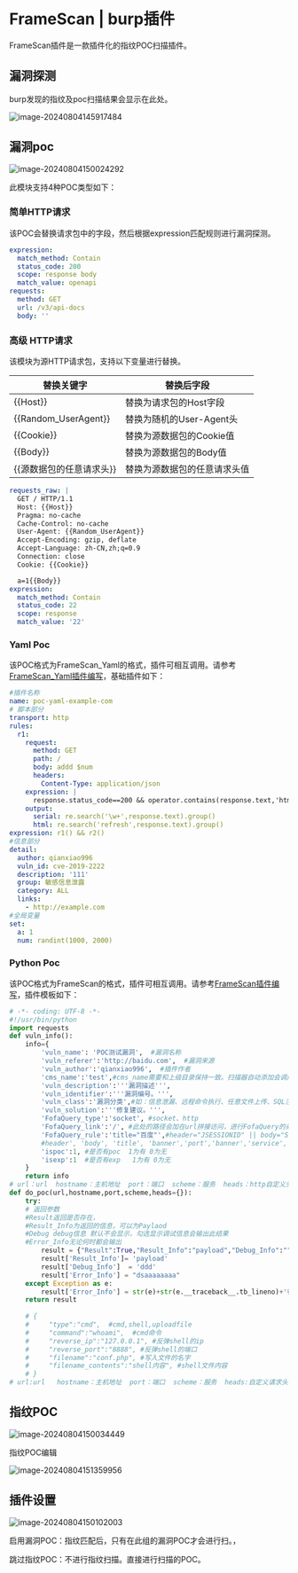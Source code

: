# FrameScan | burp插件
FrameScan插件是一款插件化的指纹POC扫描插件。

## 漏洞探测

burp发现的指纹及poc扫描结果会显示在此处。

![image-20240804145917484](attachment/image-20240804145917484.png)

## 漏洞poc

![image-20240804150024292](attachment/image-20240804150024292.png)



此模块支持4种POC类型如下：

### 简单HTTP请求

该POC会替换请求包中的字段，然后根据expression匹配规则进行漏洞探测。

```yaml
expression:
  match_method: Contain
  status_code: 200
  scope: response body
  match_value: openapi
requests:
  method: GET
  url: /v3/api-docs
  body: ''
```

### 高级 HTTP请求

该模块为源HTTP请求包，支持以下变量进行替换。

| 替换关键字               | 替换后字段                   |
| ------------------------ | ---------------------------- |
| {{Host}}                 | 替换为请求包的Host字段       |
| {{Random_UserAgent}}     | 替换为随机的User-Agent头     |
| {{Cookie}}               | 替换为源数据包的Cookie值     |
| {{Body}}                 | 替换为源数据包的Body值       |
| {{源数据包的任意请求头}} | 替换为源数据包的任意请求头值 |

```yaml
requests_raw: |
  GET / HTTP/1.1
  Host: {{Host}}
  Pragma: no-cache
  Cache-Control: no-cache
  User-Agent: {{Random_UserAgent}}
  Accept-Encoding: gzip, deflate
  Accept-Language: zh-CN,zh;q=0.9
  Connection: close
  Cookie: {{Cookie}}

  a=1{{Body}}
expression:
  match_method: Contain
  status_code: 22
  scope: response
  match_value: '22'
```

### Yaml Poc

该POC格式为FrameScan_Yaml的格式，插件可相互调用。请参考[FrameScan_Yaml插件编写](https://github.com/qianxiao996/FrameScan-Yaml/)，基础插件如下：

```yaml
#插件名称
name: poc-yaml-example-com
# 脚本部分
transport: http
rules:
  r1:
    request:
      method: GET
      path: /
      body: addd $num
      headers:
        Content-Type: application/json
    expression: |
      response.status_code==200 && operator.contains(response.text,'html')
    output:
      serial: re.search('\w+',response.text).group()
      html: re.search('refresh',response.text).group()
expression: r1() && r2()
#信息部分
detail:
  author: qianxiao996
  vuln_id: cve-2019-2222
  description: '111'
  group: 敏感信息泄露
  category: ALL
  links:
    - http://example.com
#全局变量
set:
  a: 1
  num: randint(1000, 2000)
```

###  Python Poc

该POC格式为FrameScan的格式，插件可相互调用。请参考[FrameScan插件编写](https://github.com/qianxiao996/FrameScan)，插件模板如下：

```python
# -*- coding: UTF-8 -*-
#!/usr/bin/python
import requests
def vuln_info():
    info={
        'vuln_name': 'POC测试漏洞',  #漏洞名称
        'vuln_referer':'http://baidu.com',  #漏洞来源
        'vuln_author':'qianxiao996',  #插件作者
        'cms_name':'test',#cms_name需要和上级目录保持一致。扫描器自动添加会调用。GUI版本不会调用
        'vuln_description':'''漏洞描述''',
        'vuln_identifier':'''漏洞编号。''',
        'vuln_class':'漏洞分类',#如：信息泄漏、远程命令执行、任意文件上传、SQL注入、XML注入、任意文件读取、本地文件包含、认证绕过/未认证、弱口令、目录遍历、其他、反序列化漏洞、OGNL表达式注入、SSRF、后门、任意文件下载、鉴权绕过、暴力破解、命令注入、路径泄露、XSS、远程文件包含、CSRF、任意文件包含、代码注入、任意文件写入、密码硬编码、文件包含、任意用户注册、缓冲区溢出、用户枚举漏洞、任意文件删除、任意页面上传、管理权限等
        'vuln_solution':'''修复建议。''',
        'FofaQuery_type':'socket', #socket、http
        'FofaQuery_link':'/', #此处的路径会加在url拼接访问，进行FofaQuery的条件匹配 此处为all为全部页面都检测
        'FofaQuery_rule':'title="百度"',#header="JSESSIONID" || body="Struts Problem Report" || body="There is no Action mapped for namespace" || body="No result defined for action and result input" || header="Servlet" || header="JBoss",port="60001"
        #header', 'body', 'title', 'banner','port','banner','service','protocol','server'
        'ispoc':1, #是否有poc  1为有 0为无
        'isexp':1  #是否有exp   1为有 0为无
    }
    return info
# url：url  hostname：主机地址  port：端口  scheme：服务  heads：http自定义头信息
def do_poc(url,hostname,port,scheme,heads={}):
    try:
    # 返回参数
    #Result返回是否存在，
    #Result_Info为返回的信息，可以为Paylaod 
    #Debug debug信息 默认不会显示，勾选显示调试信息会输出此结果
    #Error_Info无论何时都会输出
        result = {"Result":True,"Result_Info":"payload","Debug_Info":"","Error_Info":""}
        result['Result_Info']= 'payload'
        result['Debug_Info']  = 'ddd'
        result['Error_Info'] = "dsaaaaaaaa"
    except Exception as e:
        result['Error_Info'] = str(e)+str(e.__traceback__.tb_lineno)+'行'
    return result
    
    # {
    #     "type":"cmd",  #cmd,shell,uploadfile
    #     "command":"whoami",  #cmd命令
    #     "reverse_ip":"127.0.0.1", #反弹shell的ip
    #     "reverse_port":"8888", #反弹shell的端口
    #     "filename":"conf.php", #写入文件的名字
    #     "filename_contents":"shell内容", #shell文件内容
    # }
# url:url   hostname：主机地址  port：端口  scheme：服务  heads:自定义请求头 
```

## 指纹POC

![image-20240804150034449](attachment/image-20240804150034449.png)

指纹POC编辑

![image-20240804151359956](attachment/image-20240804151359956.png)

## 插件设置

![image-20240804150102003](attachment/image-20240804150102003.png)

启用漏洞POC：指纹匹配后，只有在此组的漏洞POC才会进行扫。，

跳过指纹POC：不进行指纹扫描。直接进行扫描的POC。

